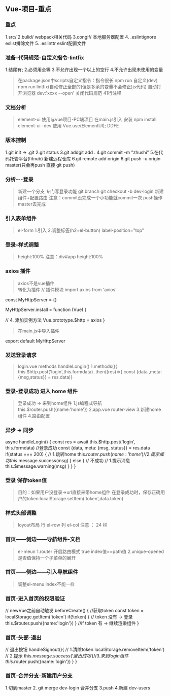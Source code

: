 ## Vue-项目-重点

### 重点
1.src/
2.bulid/ webpack相关代码
3.congif/ 本地服务器配置
4. .eslintignore eslist排除文件
5. .eslinttr eslint配置文件

###  准备-代码规范-自定义指令-lintfix
1.结尾有;
2.必须用全等
3.不允许出现一个以上的空行
4.不允许出现未使用的变量

>在package.json中scripts自定义指令：指令很长
>npm run 自定义(dev)
>npm run lintfix(自动修正全部的(但是多余的变量不会修正)js代码)
>自动打开浏览器 dev:'xxxx --open'
>关闭代码规范 41行注释

### 文档分析
>element-ui 
>使用与vue项目-PC端项目
>在main.js引入 
>安装  npm install element-ui -dev
>使用  Vue.use(ElementUI);
>DDFE

### 版本控制
1.git init -> .git
2.git status
3.git addgit add . 
4.git commit -m "zhushi"
5.在代码托管平台(fitnub) 新建远程仓库
6.git remote add origin
6.git push -u origin master(只会再push 直接 git push)

### 分析---登录
>新建一个分支  专门写登录功能
>git branch
>git checkout -b dev-login
>新建组件+配置路由
>注意：commit没完成一个小功能就commit一次
>push操作master去完成

### 引入表单组件
>el-form
1.引入
2.调整标签(h2+el-button)
>label-position="top"

### 登录-样式调整
>height:100%
>注意：div#app height:100%

### axios 插件
>axios不是vue插件  
>转化为插件
// 插件模块
import axios from 'axios'

const MyHttpServer = {}

MyHttpServer.install = function (Vue) {

  // 4. 添加实例方法
  Vue.prototype.$http = axios
}
>在main.js中导入插件

export default MyHttpServer

### 发送登录请求
>login.vue  methods handleLongin()
1.methods(){
         this.$http.post('login',this.formdata)
           .then((res)=>{
             const {data ,meta:{msg,status}} = res.data)}

### 登录-登录成功 进入 home 组件
>登录成功 => 来到home组件
1.js编程式导航this.$router.push({name:'home'})
2.app.vue router-view
3.新建home组件
4.路由配置

### 异步 -> 同步
async handleLogin() {
       const res = await this.$http.post('login', this.formdata)
            //登录成功
            const {data, meta: {msg, status}} = res.data
             if(status === 200) {
               // 1.跳转home
               this.$router.push({name:'home'})
               // 2.提示成功
               this.$message.success(msg)
             }
             else {
               // 不成功
               // 1.提示消息
               this.$message.warning(msg)
             }
      }
    }
    
 ### 登录 保存token值
> 目的：如果用户没登录->url直接来带home组件
> 在登录成功时，保存正确用户的token
localStorage.setItem('token',data.token)

### 样式头部调整
>loyout布局
>行 el-row
>列 el-col
> 注意 ： 24 栏


### 首页——侧边——导航组件-文档
>el-meun
1.router 开启路由模式 true index值==path值
2.unique-opened是否值保持一个子菜单的展开

### 首页——侧边——引入导航组件
>调整el-menu
>index不能一样

### 首页-进入首页的权限验证
 // newVue之前自动触发
    beforeCreate() {
      //获取token
      const token = localStorage.getItem('token')
      if(!token) {
        // token 没有 -> 登录
        this.$router.push({name:'login'})
      }
      //if token 有 -> 继续渲染组件
    }

### 首页-头部-退出
// 退出按钮
      handleSignout(){
        // 1.清除token
        localStorage.removeItem('token')
        // 2.提示
        this.$message.success('退出成功')
        //3.来到login组件
        this.$router.push({name:'login'})
      }
    }

### 首页-合并分支-新建用户分支
1.切到master
2. git merge  dev-login 合并分支
3.push
4.新建 dev-users
